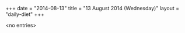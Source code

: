 +++
date = "2014-08-13"
title = "13 August 2014 (Wednesday)"
layout = "daily-diet"
+++

<p>&lt;no entries&gt;</p>